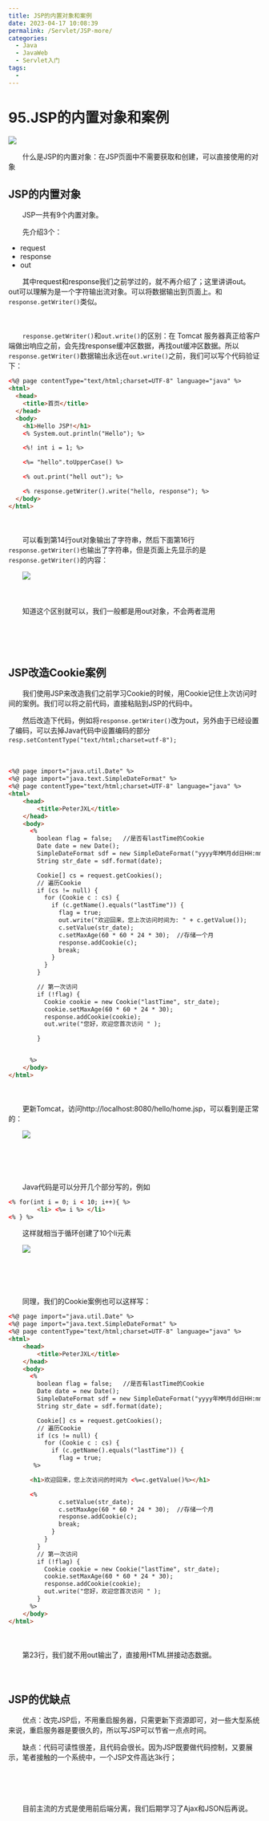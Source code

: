 ```yaml
---
title: JSP的内置对象和案例
date: 2023-04-17 10:08:39
permalink: /Servlet/JSP-more/
categories:
  - Java
  - JavaWeb
  - Servlet入门
tags:
  - 
---
```

# 95.JSP的内置对象和案例

![](https://image.peterjxl.com/blog/294.jpeg)


　　什么是JSP的内置对象：在JSP页面中不需要获取和创建，可以直接使用的对象
<!-- more -->

## JSP的内置对象

　　JSP一共有9个内置对象。

　　先介绍3个：

* request
* response
* out

　　其中request和response我们之前学过的，就不再介绍了；这里讲讲out。out可以理解为是一个字符输出流对象。可以将数据输出到页面上。和`response.getWriter()`​类似。

　　‍

　　​`response.getWriter()`​和`out.write()`​的区别：在 Tomcat 服务器真正给客户端做出响应之前，会先找response缓冲区数据，再找out缓冲区数据。所以`response.getWriter()`​数据输出永远在`out.write()`​之前，我们可以写个代码验证下：

```html
<%@ page contentType="text/html;charset=UTF-8" language="java" %>
<html>
  <head>
    <title>首页</title>
  </head>
  <body>
    <h1>Hello JSP!</h1>
    <% System.out.println("Hello"); %>

    <%! int i = 1; %>

    <%= "hello".toUpperCase() %>

    <% out.print("hell out"); %>

    <% response.getWriter().write("hello, response"); %>
  </body>
</html>
```

　　‍

　　可以看到第14行out对象输出了字符串，然后下面第16行`response.getWriter()`​也输出了字符串，但是页面上先显示的是`response.getWriter()`​的内容：

　　​![](https://image.peterjxl.com/blog/image-20230405215208-a5btjz7.png)​

　　‍

　　知道这个区别就可以，我们一般都是用out对象，不会两者混用

　　‍

　　‍

## JSP改造Cookie案例

　　我们使用JSP来改造我们之前学习Cookie的时候，用Cookie记住上次访问时间的案例。我们可以将之前代码，直接粘贴到JSP的代码中。

　　然后改造下代码，例如将`response.getWriter()`​改为out，另外由于已经设置了编码，可以去掉Java代码中设置编码的部分`resp.setContentType("text/html;charset=utf-8");`​

　　‍

```html
<%@ page import="java.util.Date" %>
<%@ page import="java.text.SimpleDateFormat" %>
<%@ page contentType="text/html;charset=UTF-8" language="java" %>
<html>
    <head>
        <title>PeterJXL</title>
    </head>
    <body>
      <%
        boolean flag = false;   //是否有lastTime的Cookie
        Date date = new Date();
        SimpleDateFormat sdf = new SimpleDateFormat("yyyy年MM月dd日HH:mm:ss");
        String str_date = sdf.format(date);

        Cookie[] cs = request.getCookies();
        // 遍历Cookie
        if (cs != null) {
          for (Cookie c : cs) {
            if (c.getName().equals("lastTime")) {
              flag = true;
              out.write("欢迎回来，您上次访问时间为: " + c.getValue());
              c.setValue(str_date);
              c.setMaxAge(60 * 60 * 24 * 30);  //存储一个月
              response.addCookie(c);
              break;
            }
          }
        }

        // 第一次访问
        if (!flag) {
          Cookie cookie = new Cookie("lastTime", str_date);
          cookie.setMaxAge(60 * 60 * 24 * 30);
          response.addCookie(cookie);
          out.write("您好，欢迎您首次访问 " );

        }


      %>
    </body>
</html>
```

　　‍

　　更新Tomcat，访问http://localhost:8080/hello/home.jsp，可以看到是正常的：

　　​![](https://image.peterjxl.com/blog/image-20230405215707-d13a8ti.png)​

　　‍

　　‍

　　Java代码是可以分开几个部分写的，例如

```html
<% for(int i = 0; i < 10; i++){ %>
        <li> <%= i %> </li>
<% } %>
```

　　这样就相当于循环创建了10个li元素

　　​![](https://image.peterjxl.com/blog/image-20230406071544-gdy0roa.png)​

　　‍

　　‍

　　同理，我们的Cookie案例也可以这样写：

```html
<%@ page import="java.util.Date" %>
<%@ page import="java.text.SimpleDateFormat" %>
<%@ page contentType="text/html;charset=UTF-8" language="java" %>
<html>
    <head>
        <title>PeterJXL</title>
    </head>
    <body>
      <%
        boolean flag = false;   //是否有lastTime的Cookie
        Date date = new Date();
        SimpleDateFormat sdf = new SimpleDateFormat("yyyy年MM月dd日HH:mm:ss");
        String str_date = sdf.format(date);

        Cookie[] cs = request.getCookies();
        // 遍历Cookie
        if (cs != null) {
          for (Cookie c : cs) {
            if (c.getName().equals("lastTime")) {
              flag = true;
       %>

      <h1>欢迎回来，您上次访问的时间为 <%=c.getValue()%></h1>

      <%
              c.setValue(str_date);
              c.setMaxAge(60 * 60 * 24 * 30);  //存储一个月
              response.addCookie(c);
              break;
            }
          }
        }
        // 第一次访问
        if (!flag) {
          Cookie cookie = new Cookie("lastTime", str_date);
          cookie.setMaxAge(60 * 60 * 24 * 30);
          response.addCookie(cookie);
          out.write("您好，欢迎您首次访问 " );
        }
      %>
    </body>
</html>

```

　　‍

　　第23行，我们就不用out输出了，直接用HTML拼接动态数据。

　　‍

## JSP的优缺点

　　优点：改完JSP后，不用重启服务器，只需更新下资源即可，对一些大型系统来说，重启服务器是要很久的，所以写JSP可以节省一点点时间。

　　缺点：代码可读性很差，且代码会很长。因为JSP既要做代码控制，又要展示，笔者接触的一个系统中，一个JSP文件高达3k行；

　　‍

　　‍

　　目前主流的方式是使用前后端分离，我们后期学习了Ajax和JSON后再说。
